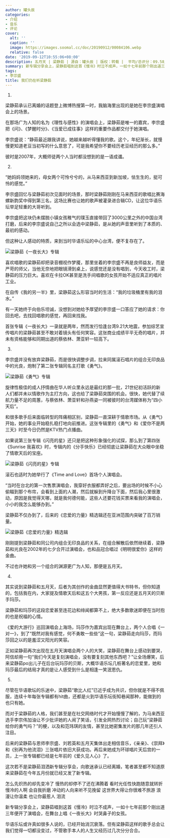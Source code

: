 ```yaml
---
author: 罐头辰
categories:
- 介绍
- 音乐
- 评论
cover:
  alt: ''
  caption: ''
  image: https://images.soomal.cc/doc/20190912/00084106.webp
  relative: false
date: '2019-09-12T10:55:06+08:00'
description: 五月天 | 梁静茹 | 源自：罐头辰 | 版权：转载 |  平均/总评分：09.58/115
summary: 新专辑分享会上，梁静茹唱到这首《慢冷》时泣不成声，一如十七年前那个刚出道三年便开了演唱会，在舞台上唱《一夜长大》时哭鼻子的女孩。华语乐坛或许真如很多人说的，已经开始消沉衰落。但有梁静茹这样的歌手总会让我们觉得一切都没变过，不管歌手本人的人生又经历过几次分分合合。
tags:
- 李宗盛
title: 我们仍在听梁静茹
---
```


1.

梁静茹承认已离婚的话题登上微博热搜第一时，我脑海里出现的是她在李宗盛演唱会上的场景。

在那场广为人知的名为《理性与感性》的演唱会上，梁静茹是唯一的嘉宾，李宗盛把《问》、《梦醒时分》、《当爱已成往事》这样的重要作品都交付于她演唱。

李宗盛说：“静茹最近跟我讲说，她越来越听得懂我的歌。这个，年纪渐长，就慢慢更知道老豆当初写的什么意思了，可是我希望你不要经历老豆经历的那么多。”

彼时是2007年，大概师徒两个人当时都没想到的是一语成谶。

2.

“她妈妈领她来的，母女两个可怜兮兮的，从马来西亚到新加坡，怯生生的，挺可怜的感觉。”

李宗盛回忆与梁静茹初次见面时的场景，那时梁静茹刚刚在马来西亚的歌唱比赛海螺新韵奖中得到第三名，这场比赛也让她的歌声被灌录进合辑CD，让这位华语乐坛举足轻重的大哥听到。

李宗盛把这块仍未摆脱小镇女孩稚气的璞玉直接带回了3000公里之外的中国台湾打磨，后来的李宗盛说自己之所以会选中梁静茹，是从她的声音里听到了本质的、最初的感动。

但这种让人感动的特质，来到当时华语乐坛的中心台湾，便不复存在了。

![梁静茹《一夜长大》专辑](https://images.soomal.cc/doc/20190912/00084103.webp)





喜欢唱歌的梁静茹却把录音棚视作梦魇，那里坐着的李宗盛不再是良师益友，而是严苛的师父，当他无奈地把眼镜滑到桌上，说感觉还是没有唱到，今天收工时，梁静茹的压力巨大。喜欢在卡拉OK甚至是洗手间唱歌的女孩开始不适应真正的唱片工业。

在自传《我的另一半》里，梁静茹这么形容当时的生活：“我的垃圾桶里有我的泪水。”

有一天她终于向伯乐坦诚，没想到对她给予厚望的李宗盛一口答应了她的请求：你回去吧，去找回唱歌的感觉，再回来找我。

首张专辑《一夜长大》一录就是两年，然而发行恰逢台湾9.21大地震，参加综艺宣传唱片的梁静茹甚至不敢对着镜头有任何笑容。这张商业成绩平平无奇的唱片，并未有资格能够和同期出道的蔡依林、萧亚轩一较高下。

3.

李宗盛并没有放弃梁静茹，而是很快调整步调，拉来同属滚石唱片的组合无印良品中的光良，炮制了第二张专辑同名主打歌《勇气》。

![梁静茹《勇气》专辑](https://images.soomal.cc/doc/20190912/00084102.webp)





旋律性极佳的成人抒情曲在华人听众里永远是最红的那一批，21世纪初活跃的新人们都并未以情歌作为主打方向，这也给了梁静茹突围的机会。很快，她代替了续航力量不足的周蕙，与蔡依林、萧亚轩和孙燕姿一同被彼时的台湾媒体称为“四小天后”。

和很多歌手后来面临转型的阵痛相区别，梁静茹一直深耕于情歌市场。从《勇气》开始，她的事业开始稳扎稳打地向前推进。这张专辑里的《勇气》和《爱你不是两三天》时至今日仍然是KTV热门点播曲。

如果说第三张专辑《闪亮的星》还只是把这种形象强化的试探，那么到了第四张《Sunrise 我喜欢》时，专辑内的《分手快乐》已经彻底让梁静茹在大众眼中坐稳了情歌天后的宝座。

![梁静茹《闪亮的星》专辑](https://images.soomal.cc/doc/20190912/00084104.webp)





滚石也适时为她举行了《Time and Love》首场个人演唱会。

“当时在台北的第一次售票演唱会，我穿好衣服都弄好之后，要出场的时候不小心偷瞄到那个布帘，会看到上面的人潮，然后就躲到升降台下面，然后我心里很激动，原因是我觉得天哪，就是我何德何能，这些人还要花钱买票来看我的演唱会，小小的我怎么能够办到。”

梁静茹不仅办到了，后来的《恋爱的力量》精选辑还在亚洲范围内突破了百万销量。

![梁静茹《恋爱的力量》精选辑](https://images.soomal.cc/doc/20190912/00084105.webp)





刚刚提到梁静茹和同公司内组合无印良品的关系，在组合解散后依然继续着，梁静茹和光良在2002年的七夕合开过演唱会，也和品冠合唱过《明明很爱你》这样的金曲。

不过也许她和另一个组合的渊源更广为人知，那便是五月天。

4.

其实说到梁静茹和五月天，后者为其创作的金曲显然更值得大书特书，但你知道的，包括我在内，大家提及情歌天后和这五个大男孩，第一反应还是五月天的贝斯手玛莎。

梁静茹和玛莎的这段恋爱甚至连花边和绯闻都算不上，绝大多数歌迷即便在当时抱的也是祝福的心情。

《爱的大游行》巡回演唱会上海场，玛莎作为嘉宾出现在舞台上，两个人合唱《一对一》，到了“既然对我有感觉，何不勇敢一些些”这一句，梁静茹走向玛莎，而玛莎回之以的是羞涩又阳光的笑容。

正如梁静茹再次出现在五月天演唱会两个人的大笑，梁静茹在舞台上感动到要哭，阿信却用一句“我们今天是复刻演唱会，没有要复刻其他东西吧？”让全场爆笑，后来梁静茹po出儿子在后台玩玛莎的贝斯，大概华语乐坛几桩著名的恋爱里，她和玛莎最后的结局才真的是让人感受到什么是相逢一笑泯恩仇。

5.

尽管在华语歌坛的乐迷中，梁静茹“歌比人红”已近乎成为共识，但你就是不得不佩服，连续十年每张专辑都有hit曲，还都是火到华语乐坛街知巷闻那种，能做到的也只有她。

而对于梁静茹的人格，我们甚至是在社交网络时代才开始慢慢了解的，为马来西亚选手李宗伟加油让不少批评她的人闹了笑话，引发全网热烈讨论；自己玩“梁静茹给你的勇气吗？”的梗，以及和范玮琪的友情，甚至比她密集发片的那几年还引人注目。

后来的梁静茹与恩师李宗盛、刘若英和五月天集体出走相信音乐，《亲亲》、《崇拜》和《别再为他流泪》三张唱片依旧大获成功。再后来她成为环球唱片天后宫的一员，上一张专辑都已经是七年前的《爱久见人心》了。

这次若不是梁静茹泪洒新专辑分享会，向歌迷承认已经离婚，笔者甚至都不知道原来梁静茹在今年五月份就已经又发了新专辑。

怎么先炽热的却先变冷了
慢热的却停不了还在沸腾着
看时光任性快跑随意就转折
慢冷的人啊 会自我折磨
冲动的人向来听不见挽留
这世界大得让你很难不旅游
浪漫让你温柔 也让你最惹人 泪流

新专辑分享会上，梁静茹唱到这首《慢冷》时泣不成声，一如十七年前那个刚出道三年便开了演唱会，在舞台上唱《一夜长大》时哭鼻子的女孩。

华语乐坛或许真如很多人说的，已经开始消沉衰落。但有梁静茹这样的歌手总会让我们觉得一切都没变过，不管歌手本人的人生又经历过几次分分合合。